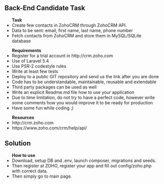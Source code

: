 ## Back-End Candidate Task

<ul><b>Task</b>
<li>Create few contacts in ZohoCRM through ZohoCRM API.</li>
<li>Data to be sent: email, first name, last name, phone number</li>
<li>Fetch contacts from ZohoCRM and store them in MySQL/SQLite database</li>
</ul>

<ul><b>Requirements</b>
<li>Register for a trial account in http://crm.zoho.com</li>
<li>Use of Laravel 5.4</li>
<li>Use PSR-2 codestyle rules</li>
<li>Write at least few tests</li>
<li>Deploy to a public GIT repository and send us the link after you are done</li>
<li>Code has to be understandable, maintainable, reusable and extendable</li>
<li>Third party packages can be used as well</li>
<li>Write an explicit Readme.md file how to use your application</li>
<li>Due to time limitation, do not try to have a perfect code, however write some comments how you would improve it to be ready for production</li>
<li>Have some fun while coding ;)</li>
</ul>

<ul><b>Resources</b>
<li>http://crm.zoho.com</li>
<li>https://www.zoho.com/crm/help/api/</li>
</ul>

## Solution

<ul><b>How to use</b>
<li>Download, setup DB and .env, launch composer, migrations and seeds.</li>
<li>Then register at ZOHO, register your app and fill out config/zoho.php with correct data.</li>
<li>Then simply go to main page.</li>
</ul>

